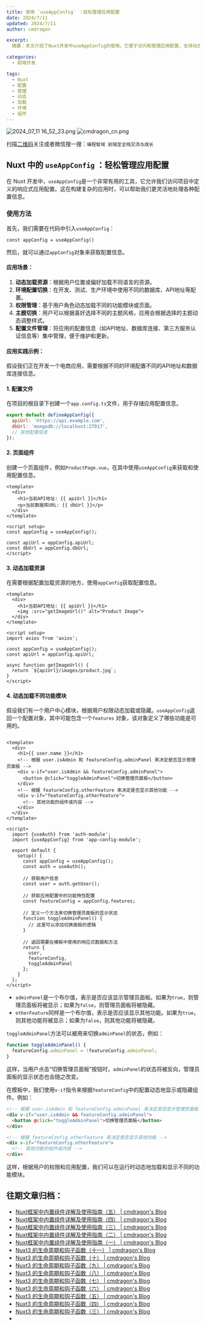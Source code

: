 ```yaml
---
title: 使用 `useAppConfig` ：轻松管理应用配置
date: 2024/7/11
updated: 2024/7/11
author: cmdragon

excerpt:
  摘要：本文介绍了Nuxt开发中useAppConfig的使用，它便于访问和管理应用配置，支持动态加载资源、环境配置切换、权限管理、主题切换和配置文件集中管理等功能，通过实例展示了如何在Nuxt项目中应用此工具以实现配置灵活性和应用维护性。

categories:
  - 前端开发

tags:
  - Nuxt
  - 配置
  - 管理
  - 动态
  - 加载
  - 环境
  - 组件
---
```


<img src="https://static.amd794.com/blog/images/2024_07_11 16_52_23.png@blog" title="2024_07_11 16_52_23.png" alt="2024_07_11 16_52_23.png"/>

<img src="https://static.amd794.com/blog/images/cmdragon_cn.png" title="cmdragon_cn.png" alt="cmdragon_cn.png"/>


扫描[二维码](https://static.amd794.com/blog/images/cmdragon_cn.png)关注或者微信搜一搜：`编程智域 前端至全栈交流与成长`

## Nuxt 中的 `useAppConfig` ：轻松管理应用配置

在 Nuxt 开发中，`useAppConfig`是一个非常有用的工具，它允许我们访问项目中定义的响应式应用配置。这在构建复杂的应用时，可以帮助我们更灵活地处理各种配置信息。

### 使用方法

首先，我们需要在代码中引入`useAppConfig`：

```
const appConfig = useAppConfig()

```

然后，就可以通过`appConfig`对象来获取配置信息。

#### 应用场景：

1. **动态加载资源**：根据用户位置或偏好加载不同语言的资源。
2. **环境配置切换**：在开发、测试、生产环境中使用不同的数据库、API地址等配置。
3. **权限管理**：基于用户角色动态加载不同的功能模块或页面。
4. **主题切换**：用户可以根据喜好选择不同的主题风格，应用会根据选择的主题动态调整样式。
5. **配置文件管理**：将应用的配置信息（如API地址、数据库连接、第三方服务认证信息等）集中管理，便于维护和更新。

#### 应用实践示例：

假设我们正在开发一个电商应用，需要根据不同的环境配置不同的API地址和数据库连接信息。

#### 1. 配置文件

在项目的根目录下创建一个`app.config.ts`文件，用于存储应用配置信息。

```javascript
export default defineAppConfig({
  apiUrl: 'https://api.example.com',
  dbUrl: 'mongodb://localhost:27017',
  // 其他配置信息
});

```

#### 2. 页面组件

创建一个页面组件，例如`ProductPage.vue`，在其中使用`useAppConfig`来获取和使用配置信息。

```vue
<template>
  <div>
    <h1>当前API地址: {{ apiUrl }}</h1>
    <p>当前数据库URL: {{ dbUrl }}</p>
  </div>
</template>

<script setup>
const appConfig = useAppConfig();

const apiUrl = appConfig.apiUrl;
const dbUrl = appConfig.dbUrl;
</script>
```

#### 3. 动态加载资源

在需要根据配置加载资源的地方，使用`appConfig`获取配置信息。

```vue
<template>
  <div>
    <h1>当前API地址: {{ apiUrl }}</h1>
    <img :src="getImageUrl()" alt="Product Image">
  </div>
</template>

<script setup>
import axios from 'axios';

const appConfig = useAppConfig();
const apiUrl = appConfig.apiUrl;

async function getImageUrl() {
  return `${apiUrl}/images/product.jpg`;
}
</script>
```

#### 4. 动态加载不同功能模块

假设我们有一个用户中心模块，根据用户权限动态加载或隐藏。`useAppConfig`返回一个配置对象，其中可能包含一个`features`
对象，该对象定义了哪些功能是可用的。

```vue

<template>
  <div>
    <h1>{{ user.name }}</h1>
    <!-- 根据 user.isAdmin 和 featureConfig.adminPanel 来决定是否显示管理员面板 -->
    <div v-if="user.isAdmin && featureConfig.adminPanel">
      <button @click="toggleAdminPanel">切换管理员面板</button>
    </div>
    <!-- 根据 featureConfig.otherFeature 来决定是否显示其他功能 -->
    <div v-if="featureConfig.otherFeature">
      <!-- 其他功能的组件或内容 -->
    </div>
  </div>
</template>

<script>
  import {useAuth} from 'auth-module';
  import {useAppConfig} from 'app-config-module';

  export default {
    setup() {
      const appConfig = useAppConfig();
      const auth = useAuth();

      // 获取用户信息
      const user = auth.getUser();

      // 获取应用配置中的功能特性配置
      const featureConfig = appConfig.features;

      // 定义一个方法来切换管理员面板的显示状态
      function toggleAdminPanel() {
        // 这里可以添加切换面板的逻辑
      }

      // 返回需要在模板中使用的响应式数据和方法
      return {
        user,
        featureConfig,
        toggleAdminPanel
      };
    }
  };
</script>
```

- `adminPanel`是一个布尔值，表示是否应该显示管理员面板。如果为`true`，则管理员面板将被显示；如果为`false`，则管理员面板将被隐藏。
- `otherFeature`同样是一个布尔值，表示是否应该显示其他功能。如果为`true`，则其他功能将被显示；如果为`false`，则其他功能将被隐藏。

`toggleAdminPanel`方法可以被用来切换`adminPanel`的状态，例如：

```javascript
function toggleAdminPanel() {
  featureConfig.adminPanel = !featureConfig.adminPanel;
}

```

这样，当用户点击“切换管理员面板”按钮时，`adminPanel`的状态将被反向，管理员面板的显示状态也会随之改变。

在模板中，我们使用`v-if`指令来根据`featureConfig`中的配置动态地显示或隐藏组件。例如：

```html
<!-- 根据 user.isAdmin 和 featureConfig.adminPanel 来决定是否显示管理员面板 -->
<div v-if="user.isAdmin && featureConfig.adminPanel">
  <button @click="toggleAdminPanel">切换管理员面板</button>
</div>

<!-- 根据 featureConfig.otherFeature 来决定是否显示其他功能 -->
<div v-if="featureConfig.otherFeature">
  <!-- 其他功能的组件或内容 -->
</div>

```

这样，根据用户的权限和应用配置，我们可以在运行时动态地加载和显示不同的功能模块。


## 往期文章归档：

- [Nuxt框架中内置组件详解及使用指南（五） | cmdragon's Blog](https://blog.cmdragon.cn/posts/707e1176ace8/)
- [Nuxt框架中内置组件详解及使用指南（四） | cmdragon's Blog](https://blog.cmdragon.cn/posts/64c74472d95e/)
- [Nuxt框架中内置组件详解及使用指南（三） | cmdragon's Blog](https://blog.cmdragon.cn/posts/0524f12c820c/)
- [Nuxt框架中内置组件详解及使用指南（二） | cmdragon's Blog](https://blog.cmdragon.cn/posts/5c234037b6fe/)
- [Nuxt框架中内置组件详解及使用指南（一） | cmdragon's Blog](https://blog.cmdragon.cn/posts/22a2f8cb2cf0/)
- [Nuxt3 的生命周期和钩子函数（十一） | cmdragon's Blog](https://blog.cmdragon.cn/posts/693a389ead2d/)
- [Nuxt3 的生命周期和钩子函数（十） | cmdragon's Blog](https://blog.cmdragon.cn/posts/2277c22fe47d/)
- [Nuxt3 的生命周期和钩子函数（九） | cmdragon's Blog](https://blog.cmdragon.cn/2024/07/02/front_end/nuxt3%20%E7%9A%84%E7%94%9F%E5%91%BD%E5%91%A8%E6%9C%9F%E5%92%8C%E9%92%A9%E5%AD%90%E5%87%BD%E6%95%B0%EF%BC%88%E4%B9%9D%EF%BC%89%20/)
- [Nuxt3 的生命周期和钩子函数（八） | cmdragon's Blog](https://blog.cmdragon.cn/2024/06/29/front_end/nuxt3%20%E7%9A%84%E7%94%9F%E5%91%BD%E5%91%A8%E6%9C%9F%E5%92%8C%E9%92%A9%E5%AD%90%E5%87%BD%E6%95%B0%EF%BC%88%E5%85%AB%EF%BC%89%20/)
- [Nuxt3 的生命周期和钩子函数（七） | cmdragon's Blog](https://blog.cmdragon.cn/2024/06/29/front_end/nuxt3%20%E7%9A%84%E7%94%9F%E5%91%BD%E5%91%A8%E6%9C%9F%E5%92%8C%E9%92%A9%E5%AD%90%E5%87%BD%E6%95%B0%EF%BC%88%E4%B8%83%EF%BC%89/)
- [Nuxt3 的生命周期和钩子函数（六） | cmdragon's Blog](https://blog.cmdragon.cn/2024/06/29/front_end/nuxt3%20%E7%9A%84%E7%94%9F%E5%91%BD%E5%91%A8%E6%9C%9F%E5%92%8C%E9%92%A9%E5%AD%90%E5%87%BD%E6%95%B0%EF%BC%88%E5%85%AD%EF%BC%89/)
- [Nuxt3 的生命周期和钩子函数（五） | cmdragon's Blog](https://blog.cmdragon.cn/2024/06/28/front_end/nuxt3%20%E7%9A%84%E7%94%9F%E5%91%BD%E5%91%A8%E6%9C%9F%E5%92%8C%E9%92%A9%E5%AD%90%E5%87%BD%E6%95%B0%EF%BC%88%E4%BA%94%EF%BC%89/)
- [Nuxt3 的生命周期和钩子函数（四） | cmdragon's Blog](https://blog.cmdragon.cn/2024/06/27/front_end/nuxt3%20%E7%9A%84%E7%94%9F%E5%91%BD%E5%91%A8%E6%9C%9F%E5%92%8C%E9%92%A9%E5%AD%90%E5%87%BD%E6%95%B0%EF%BC%88%E5%9B%9B%EF%BC%89/)
- [Nuxt3 的生命周期和钩子函数（三） | cmdragon's Blog](https://blog.cmdragon.cn/2024/06/26/front_end/%20nuxt3%20%E7%9A%84%E7%94%9F%E5%91%BD%E5%91%A8%E6%9C%9F%E5%92%8C%E9%92%A9%E5%AD%90%E5%87%BD%E6%95%B0%EF%BC%88%E4%B8%89%EF%BC%89/#%E5%BE%80%E6%9C%9F%E6%96%87%E7%AB%A0%E5%BD%92%E6%A1%A3%EF%BC%9A)
- 

